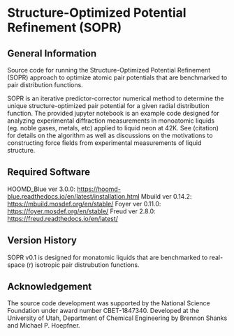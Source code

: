 # Structure-Optimized Potential Refinement (SOPR)
 
## General Information
Source code for running the Structure-Optimized Potential Refinement (SOPR) approach to optimize atomic pair potentials that are benchmarked to pair distribution functions. 

SOPR is an iterative predictor-corrector numerical method to determine the unique structure-optimized pair potential for a given radial distribution function. The provided jupyter notebook is an example code designed for analyzing experimental diffraction measurements in monoatomic liquids (eg. noble gases, metals, etc) applied to liquid neon at 42K. See (citation) for details on the algorithm as well as discussions on the motivations to constructing force fields from experimental measurements of liquid structure.    

## Required Software
HOOMD_Blue ver 3.0.0: https://hoomd-blue.readthedocs.io/en/latest/installation.html
Mbuild ver 0.14.2: https://mbuild.mosdef.org/en/stable/
Foyer ver 0.11.0: https://foyer.mosdef.org/en/stable/
Freud ver 2.8.0: https://freud.readthedocs.io/en/latest/

## Version History
SOPR v0.1 is designed for monatomic liquids that are benchmarked to real-space (r) isotropic pair distrubution functions. 

## Acknowledgement
The source code development was supported by the National Science Foundation under award number CBET-1847340. Developed at the University of Utah, Department of Chemical Engineering by Brennon Shanks and Michael P. Hoepfner.  
